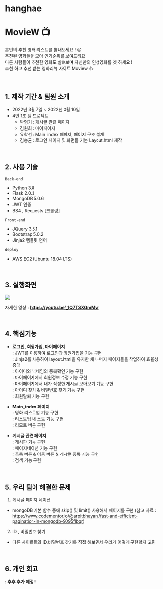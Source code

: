 # hanghae
# MovieW 📺

본인의 추천 영화 리스트를 뽐내보세요 ! 😉
<br>추천된 영화들을 모아 인기순위를 보여드려요
<br>다른 사람들이 추천한 영화도 살펴보며 자신만의 인생영화를 겟 하세요 !
<br>추천 하고 추천 받는 영화리뷰 사이트 Moview 👍

<br>

## 1. 제작 기간 & 팀원 소개
- 2022년 3월 7일 ~ 2022년 3월 10일
- 4인 1조 팀 프로젝트
  + 박형기 : 게시글 관련 페이지
  + 김원희 : 마이페이지
  + 유학선 : Main_index 페이지, 페이지 구조 설계
  + 김승균 : 로그인 페이지 및 화면들 기본 Layout.html 제작

<br>

## 2. 사용 기술
`Back-end`
- Python 3.8
- Flask 2.0.3
- MongoDB 5.0.6
- JWT 인증
- BS4 , Requests [크롤링]

`Front-end`
- JQuery 3.5.1
- Bootstrap 5.0.2
- Jinja2 템플릿 언어

`deploy`
- AWS EC2 (Ubuntu 18.04 LTS)

<br>

## 3. 실행화면

<img src="https://media-sparta.s3.amazonaws.com/media/tempvideos/20220310/%EC%8D%B8%EB%84%A4%EC%9D%BC_42.png">

자세한 영상 : <b>https://youtu.be/_1Q7TSXGmMw</b>

<br>

## 4. 핵심기능

+ **로그인, 회원가입, 마이페이지**   
  : JWT를 이용하여 로그인과 회원가입을 기능 구현
  <br>: Jinja2를 사용하여 layout.html을 유지한 채 나머지 페이지들을 작업하여 효율성 증대
  <br>: 아이디와 닉네임의 중복확인 기능 구현
  <br>: 마이페이지에서 회원정보 수정 기능 구현
  <br>: 마이페이지에서 내가 작성한 게시글 모아보기 기능 구현
  <br>: 아이디 찾기 & 비밀번호 찾기 기능 구현
  <br>: 회원탈퇴 기능 구현

+ **Main_index 페이지**   
  : 영화 리스트업 기능 구현
  <br>: 리스트업 내 소트 기능 구현
  <br>: 리모트 버튼 구현

+ **게시글 관련 페이지**   
  : 게시판 기능 구현
  <br>: 페이지네이션 기능 구현
  <br>: 목록 버튼 & 이동 버튼 & 게시글 등록 기능 구현
  <br>: 검색 기능 구현

<br>

## 5. 우리 팀이 해결한 문제
1. 게시글 페이지 네이션
  - mongoDB 기본 함수 중에 skip() 및 limit() 사용해서 페이지를 구현
  (참고 자료 : https://www.codementor.io/@arpitbhayani/fast-and-efficient-pagination-in-mongodb-9095flbqr)
2. ID , 비밀번호 찾기 
  - 다른 사이트들의 ID,비밀번호 찾기를 직접 해보면서 우리가 어떻게 구현할지 고민

<br>

## 6. 개인 회고
: <b>추후 추가 예정 !</b>
